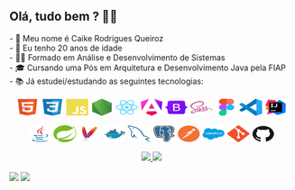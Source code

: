 ## Olá, tudo bem ? 👨‍💻
<div style="display: inline_block">
  - 🧙‍ Meu nome é Caike Rodrigues Queiroz <br>
  - 🎂 Eu tenho 20 anos de idade <br>
  - 👨‍🎓 Formado em Análise e Desenvolvimento de Sistemas <br>
  - 🎓 Cursando uma Pós em Arquitetura e Desenvolvimento Java pela FIAP <br>
  - 📚 Já estudei/estudando as seguintes tecnologias: <br><br>
    <div align="center">
      <img align="center" alt="Caike-QueirozHTML" height="30" width="40" src="https://raw.githubusercontent.com/devicons/devicon/master/icons/html5/html5-original.svg"> <!-- HTML -->
      <img align="center" alt="Caike-QueirozCSS" height="30" width="40" src="https://raw.githubusercontent.com/devicons/devicon/master/icons/css3/css3-original.svg"> <!-- CSS -->
      <img align="center" alt="Caike-QueirozJs" height="30" width="40" src="https://raw.githubusercontent.com/devicons/devicon/master/icons/javascript/javascript-plain.svg"> <!-- Javascript -->
      <img align="center" alt="Caike-Queiroznodejs" height="30" width="40" src="https://github.com/devicons/devicon/blob/master/icons/nodejs/nodejs-original.svg"> <!-- NodeJS -->
      <img align="center" alt="Caike-QueirozBoostrap" height="30" width="40" src="https://github.com/devicons/devicon/blob/master/icons/react/react-original.svg"> <!-- React -->
      <img align="center" alt="Caike-QueirozBoostrap" height="30" width="40" src="https://github.com/devicons/devicon/blob/master/icons/angular/angular-original.svg"> <!-- Angular -->
      <img align="center" alt="Caike-QueirozBoostrap" height="30" width="40" src="https://raw.githubusercontent.com/devicons/devicon/master/icons/bootstrap/bootstrap-original.svg"> <!-- Bootstrap -->
      <img align="center" alt="Caike-QueirozSass" height="30" width="40" src="https://raw.githubusercontent.com/devicons/devicon/master/icons/sass/sass-original.svg"> <!-- SASS -->
      <img align="center" alt="Caike-QueirozFigma" height="30" width="40" src="https://github.com/devicons/devicon/blob/master/icons/figma/figma-original.svg"> <!-- Figma -->
      <img align="center" alt="Caike-Queirozvscode" height="30" width="40" src="https://github.com/devicons/devicon/blob/master/icons/vscode/vscode-original.svg"> <!-- VSCODE -->
      <img align="center" alt="Caike-QueirozIntellij" height="30" width="40" src="https://github.com/devicons/devicon/blob/master/icons/intellij/intellij-original.svg"> <!-- IntelliJ -->
    </div>
    <br/>
    <div align="center">
      <img align="center" alt="Caike-QueirozJs" height="30" width="40" src="https://github.com/devicons/devicon/blob/master/icons/java/java-original.svg"> <!-- Java -->
      <img align="center" alt="Caike-QueirozJs" height="30" width="40" src="https://github.com/devicons/devicon/blob/master/icons/spring/spring-original.svg"> <!-- Spring -->
      <img align="center" alt="Caike-QueirozJs" height="30" width="40" src="https://github.com/devicons/devicon/blob/master/icons/maven/maven-original.svg"> <!-- Maven -->
      <img align="center" alt="Caike-QueirozJs" height="30" width="40" src="https://github.com/devicons/devicon/blob/master/icons/docker/docker-original.svg"> <!-- Docker -->
      <img align="center" alt="Caike-QueirozJs" height="30" width="40" src="https://github.com/devicons/devicon/blob/master/icons/mysql/mysql-original.svg"> <!-- MySql -->
      <img align="center" alt="Caike-QueirozJs" height="30" width="40" src="https://github.com/devicons/devicon/blob/master/icons/postgresql/postgresql-original.svg"> <!-- PostgreSQL -->
      <img align="center" alt="Caike-QueirozPostman" height="30" width="40" src="https://github.com/devicons/devicon/blob/master/icons/postman/postman-original.svg"> <!-- Postman -->
      <img align="center" alt="Caike-QueirozJs" height="30" width="40" src="https://github.com/devicons/devicon/blob/master/icons/salesforce/salesforce-original.svg"> <!-- Salesforce -->
      <img align="center" alt="Caike-Queirozgit" height="30" width="40" src="https://github.com/devicons/devicon/blob/master/icons/git/git-original.svg"> <!-- Git -->
      <img align="center" alt="Caike-Queirozgithub" height="30" width="40" src="https://github.com/devicons/devicon/blob/master/icons/github/github-original.svg"> <!-- Github -->
    </div>
</div>
<br>
<div align="center">
  <a href="https://github.com/Caike-Queiroz">
  <img height="180em" src="https://github-readme-stats.vercel.app/api?username=Caike-Queiroz&show_icons=true&theme=discord_old_blurple&include_all_commits=true&count_private=true"/>
<img height="180em" src="https://github-readme-stats.vercel.app/api/top-langs/?username=Caike-Queiroz&layout=compact&langs_count=7&theme=discord_old_blurple"/>
</div>
<div><br>
  <a href="mailto:caikerodriguesqueiroz@gmail.com" target="_blank"><img src="https://img.shields.io/badge/Gmail-D14836?style=for-the-badge&logo=gmail&logoColor=white"></img></a>
  <a href="https://www.linkedin.com/in/caike-rodrigues-queiroz-1a36ba222/" target="_blank"><img src="https://img.shields.io/badge/LinkedIn-0077B5?style=for-the-badge&logo=linkedin&logoColor=white"></a>
</div>
